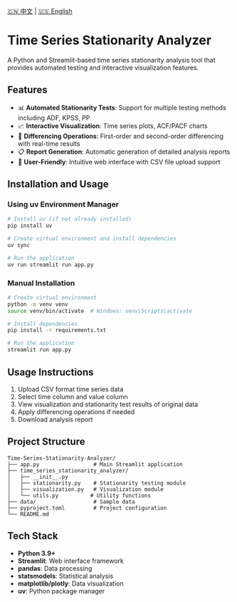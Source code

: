 [🇨🇳 中文](README.md) | [🇺🇸 English](README_EN.md)

# Time Series Stationarity Analyzer

A Python and Streamlit-based time series stationarity analysis tool that provides automated testing and interactive visualization features.

## Features

- 📊 **Automated Stationarity Tests**: Support for multiple testing methods including ADF, KPSS, PP
- 📈 **Interactive Visualization**: Time series plots, ACF/PACF charts
- 🔄 **Differencing Operations**: First-order and second-order differencing with real-time results
- 📋 **Report Generation**: Automatic generation of detailed analysis reports
- 🎯 **User-Friendly**: Intuitive web interface with CSV file upload support

## Installation and Usage

### Using uv Environment Manager

```bash
# Install uv (if not already installed)
pip install uv

# Create virtual environment and install dependencies
uv sync

# Run the application
uv run streamlit run app.py
```

### Manual Installation

```bash
# Create virtual environment
python -m venv venv
source venv/bin/activate  # Windows: venv\Scripts\activate

# Install dependencies
pip install -r requirements.txt

# Run the application
streamlit run app.py
```

## Usage Instructions

1. Upload CSV format time series data
2. Select time column and value column
3. View visualization and stationarity test results of original data
4. Apply differencing operations if needed
5. Download analysis report

## Project Structure

```
Time-Series-Stationarity-Analyzer/
├── app.py                 # Main Streamlit application
├── time_series_stationarity_analyzer/
│   ├── __init__.py
│   ├── stationarity.py    # Stationarity testing module
│   ├── visualization.py   # Visualization module
│   └── utils.py          # Utility functions
├── data/                  # Sample data
├── pyproject.toml         # Project configuration
└── README.md
```

## Tech Stack

- **Python 3.9+**
- **Streamlit**: Web interface framework
- **pandas**: Data processing
- **statsmodels**: Statistical analysis
- **matplotlib/plotly**: Data visualization
- **uv**: Python package manager
